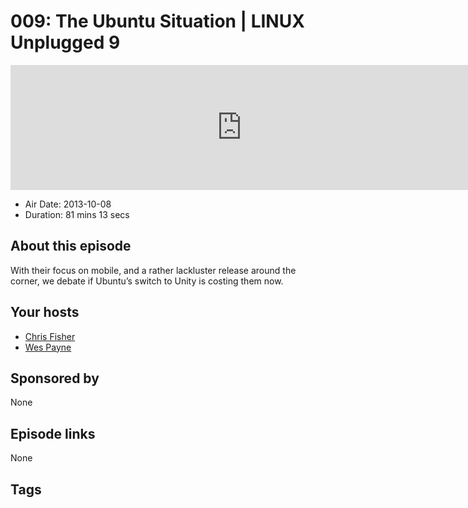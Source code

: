 # 009: The Ubuntu Situation | LINUX Unplugged 9

<iframe src="https://player.fireside.fm/v2/RUkczH-V+aMyNR31I?theme=dark" width="740" height="200" frameborder="0" scrolling="no"></iframe>

* Air Date: 2013-10-08
* Duration: 81 mins 13 secs

## About this episode

With their focus on mobile, and a rather lackluster release around the corner, we debate if Ubuntu’s switch to Unity is costing them now.

## Your hosts
* [Chris Fisher](https://linuxunplugged.com/hosts/chrislas)
* [Wes Payne](https://linuxunplugged.com/hosts/wes)

## Sponsored by

None



## Episode links

None



## Tags

